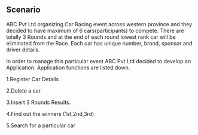 ## Scenario
ABC Pvt Ltd organizing Car Racing event across western province and they decided to have
maximum of 6 cars(participants) to compete.
There are totally 3 Rounds and at the end of each round lowest rank car will be eliminated from
the Race.
Each car has unique number, brand, sponsor and driver details.

In order to manage this particular event ABC Pvt Ltd decided to develop an Application.
Application functions are listed down.

1.Register Car Details

2.Delete a car

3.Insert 3 Rounds Results.

4.Find out the winners (1st,2nd,3rd)

5.Search for a particular car